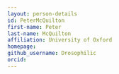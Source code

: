 ```yaml
---
layout: person-details
id: PeterMcQuilton
first-name: Peter
last-name: McQuilton
affiliation: University of Oxford
homepage:
github_username: Drosophilic
orcid:
---
```

